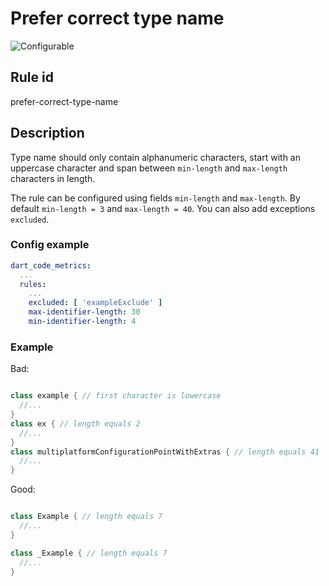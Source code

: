 # Prefer correct type name

![Configurable](https://img.shields.io/badge/-configurable-informational)

## Rule id

prefer-correct-type-name

## Description

Type name should only contain alphanumeric characters, start with an uppercase character and span between `min-length` and `max-length` characters in length.

The rule can be configured using fields `min-length` and `max-length`. By
default `min-length = 3` and `max-length = 40`. You can also add
exceptions `excluded`.

### Config example

```yaml
dart_code_metrics:
  ...
  rules:
    ...
    excluded: [ 'exampleExclude' ]
    max-identifier-length: 30
    min-identifier-length: 4
```

### Example

Bad:

```dart

class example { // first character is lowercase 
  //...
} 
class ex { // length equals 2
  //...
} 
class multiplatformConfigurationPointWithExtras { // length equals 41
  //...
} 
```

Good:

```dart

class Example { // length equals 7
  //...
}

class _Example { // length equals 7
  //...
} 
```
